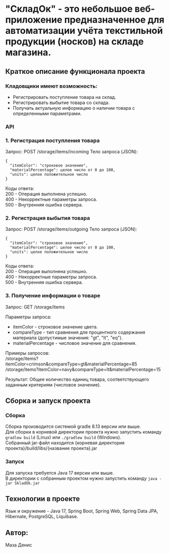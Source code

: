 #  "СкладОк" - это небольшое веб-приложение предназначенное для автоматизации учёта текстильной продукции (носков) на складе магазина.

## Краткое описание функционала проекта
### Кладовщики имеют возможность:
- Регистрировать поступление товара на склад.
- Регистрировать выбытие товара со склада.
- Получать актуальную информацию о наличии товара с определенными параметрами.

### API
### 1. Регистрация поступления товара
Запрос: POST /storage/items/incoming
Тело запроса (JSON):

```
{
  "itemColor": "строковое значение",
  "materialPercentage": целое число от 0 до 100,
  "units": целое положительное число
}
```

Коды ответа:    
200 - Операция выполнена успешно.    
400 - Некорректные параметры запроса.    
500 - Внутренняя ошибка сервера.    


### 2. Регистрация выбытия товара
Запрос: POST /storage/items/outgoing
Тело запроса (JSON):

```
{
  "itemColor": "строковое значение",
  "materialPercentage": целое число от 0 до 100,
  "units": целое положительное число
}
```

Коды ответа:    
200 - Операция выполнена успешно.    
400 - Некорректные параметры запроса.    
500 - Внутренняя ошибка сервера.  

### 3. Получение информации о товаре
Запрос: GET /storage/items

Параметры запроса:
- itemColor - строковое значение цвета.
- compareType - тип сравнения для процентного содержания материала (допустимые значения: "gt", "lt", "eq").
- materialPercentage - числовое значение для сравнения.

Примеры запросов:  
/storage/items?itemColor=crimson&compareType=gt&materialPercentage=85  
/storage/items?itemColor=navy&compareType=lt&materialPercentage=15  

Результат: Общее количество единиц товара, соответствующего заданным критериям (числовое значение).

## Сборка и запуск проекта

### Сборка
Сборка производится системой gradle 8.13 версии или выше.  
Для сборки в корневой директории проекта нужно запустить команду `gradlew build` (Linux) или `./gradlew build` (Windows).  
Собранный jar-файл находится {корневая директория проекта}/build/libs/{название проекта}.jar  

### Запуск
Для запуска требуется Java 17 версии или выше.  
В директории с собранным проектом нужно запустить команду `java -jar SkladOk.jar`

## Технологии в проекте
Язык и окружение - Java 17, Spring Boot, Spring Web, Spring Data JPA, Hibernate, PostgreSQL, Liquibase.

## Автор:
Маза Денис
